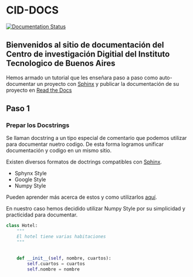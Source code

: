 # CID-DOCS 
[![Documentation Status](https://readthedocs.org/projects/cid-docs/badge/?version=latest)](https://cid-docs.readthedocs.io/en/latest/?badge=latest)

## Bienvenidos al sitio de documentación del <b>Centro de investigación Digitial</b> del Instituto Tecnologico de Buenos Aires

Hemos armado un tutorial que les enseñara paso a paso como auto-documentar un proyecto con [Sphinx]([https://link](https://www.sphinx-doc.org)) y publicar la documentación de su proyecto en [Read the Docs](https://[https://readthedocs.org/]) 

## Paso 1
### Prepar los Docstrings 
Se llaman docstring a un tipo especial de comentario que podemos utilizar para documentar nuetro codigo. De esta forma logramos unificar documentación y codigo en un mismo sitio.

Existen diversos formatos de doctrings compatibles con [Sphinx]([https://link](https://www.sphinx-doc.org)).
 
 <ul>
    <li>Sphynx Style</li>
    <li>Google Style</li>
    <li>Numpy Style</li>
</ul>

Pueden aprender más acerca de estos y como utilizarlos [aquí](https://https://www.datacamp.com/community/tutorials/docstrings-python).

En nuestro caso hemos decidido utilizar Numpy Style por su simplicidad y practicidad para documentar.
```python
class Hotel:
    """
    El hotel tiene varias habitaciones
    """

    
    def __init__(self, nombre, cuartos):
        self.cuartos = cuartos
        self.nombre = nombre 
```
















<!-- El objetivo de utilizar [Sphinx]([https://link](https://www.sphinx-doc.org)) es el de auto-generar la documentación de nuestro paquete de Python. Para e
Generar un paquete distribuible de Python incluyendo __init__.py vacío y el correspondiente archivo setup.py 
```shell
pip install sphinx
"""
Correr en el directorio raiz de nuestro paquete, es decir un nivel arriba de la carpeta de donde esta el paquete
"""
sphinx-quickstart docs
```

El comando nos guiara a traves de una serie de pasos. Se recomienda dejar todo en default salvo *nombres* y números de *version*.

Una vez hecho esto tendremos el siguiente árbol

root
 -paquete
 -docs -->

